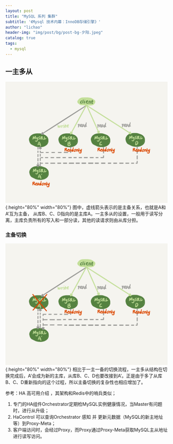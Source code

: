 ```yaml
---
layout: post
title: "MySQL 系列 集群"
subtitle: '《Mysql 技术内幕：InnoDB存储引擎》'
author: "lichao"
header-img: "img/post/bg/post-bg-夕阳.jpeg"
catalog: true
tags:
  - mysql
---
```


## 一主多从

![一主多从架构](/img/mysql/一主多从架构.png){:height="80%" width="80%"}
图中，虚线箭头表示的是主备关系，也就是A和A’互为主备， 从库B、C、D指向的是主库A。一主多从的设置，一般用于读写分离，主库负责所有的写入和一部分读，其他的读请求则由从库分担。

### 主备切换

![一主多从主备切换](/img/mysql/一主多从主备切换.png){:height="80%" width="80%"}
相比于一主一备的切换流程，一主多从结构在切换完成后，A’会成为新的主库，从库B、C、D也要改接到A’。正是由于多了从库B、C、D重新指向的这个过程，所以主备切换的复杂性也相应增加了。

参考：HA 高可用介绍 ，其架构和Redis中的哨兵类似；

1. 专门的HA组件Orchestrator定期检MySQL实例健康情况，当Master有问题时，进行从升级；
2. HaControl 可以查询Orchestrator 感知 并 更新元数据（MySQL的新主地址等）到Proxy-Meta；
3. 客户端访问时，会经过Proxy，而Proxy通过Proxy-Meta获取MySQL主从地址进行读写访问。
